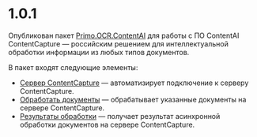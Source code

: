 # 1.0.1

Опубликован пакет [Primo.OCR.ContentAI](https://docs.primo-rpa.ru/primo-rpa/g_elements/el_extra/ocr-content-ai) для работы с ПО ContentAI ContentCapture — российским решением для интеллектуальной обработки информации из любых типов документов.

В пакет входят следующие элементы:
* [Сервер ContentCapture](https://docs.primo-rpa.ru/primo-rpa/g_elements/el_extra/ocr-content-ai/attach-contentai-server) — автоматизирует подключение к серверу ContentCapture.
* [Обработать документы](https://docs.primo-rpa.ru/primo-rpa/g_elements/el_extra/ocr-content-ai/process-document-server) — обрабатывает указанные документы на сервере ContentCapture.
* [Результаты обработки](https://docs.primo-rpa.ru/primo-rpa/g_elements/el_extra/ocr-content-ai/get-process-result) — получает результат асинхронной обработки документов на сервере ContentCapture.

